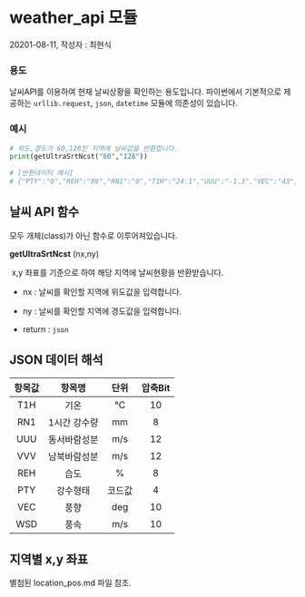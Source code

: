 # weather_api 모듈

20201-08-11, 작성자 : 최현식



### 용도

날씨API를 이용하여 현재 날씨상황을 확인하는 용도입니다. 파이썬에서 기본적으로 제공하는 `urllib.request`, `json`, `datetime` 모듈에 의존성이 있습니다.



### 예시

```python
# 위도,경도가 60,128인 지역에 날씨값을 반환합니다.
print(getUltraSrtNcst("60","128"))

# [반환데이터 예시]
# {"PTY":"0","REH":"89","RN1":"0","T1H":"24.1","UUU":"-1.3","VEC":"43","VVV":"-1.4","WSD":"2.1"}
```



## 날씨 API 함수

모두 개체(class)가 아닌 함수로 이루어져있습니다.




__getUltraSrtNcst__ (nx,ny)

​	x,y 좌표를 기준으로 하여 해당 지역에 날씨현황을 반환받습니다.

- nx : 날씨를 확인할 지역에 위도값을 입력합니다.
- ny : 날씨를 확인할 지역에 경도값을 입력합니다.

- return : `json`





##  JSON 데이터 해석

| 항목값 |    항목명    |  단위  | 압축Bit |
| :----: | :----------: | :----: | :-----: |
|  T1H   |     기온     |   ℃    |   10    |
|  RN1   | 1시간 강수량 |   mm   |    8    |
|  UUU   | 동서바람성분 |  m/s   |   12    |
|  VVV   | 남북바람성분 |  m/s   |   12    |
|  REH   |     습도     |   %    |    8    |
|  PTY   |   강수형태   | 코드값 |    4    |
|  VEC   |     풍향     |  deg   |   10    |
|  WSD   |     풍속     |  m/s   |   10    |



## 지역별 x,y 좌표

별첨된 location_pos.md 파일 참조.

